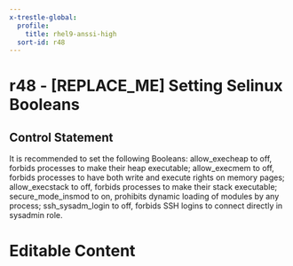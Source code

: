 ```yaml
---
x-trestle-global:
  profile:
    title: rhel9-anssi-high
  sort-id: r48
---
```


# r48 - \[REPLACE_ME\] Setting Selinux Booleans

## Control Statement

It is recommended to set the following Booleans: allow_execheap to off, forbids processes to make their heap executable; allow_execmem to off, forbids processes to have both write and execute rights on memory pages; allow_execstack to off, forbids processes to make their stack executable; secure_mode_insmod to on, prohibits dynamic loading of modules by any process; ssh_sysadm_login to off, forbids SSH logins to connect directly in sysadmin role.

# Editable Content

<!-- Make additions and edits below -->
<!-- The above represents the contents of the control as received by the profile, prior to additions. -->
<!-- If the profile makes additions to the control, they will appear below. -->
<!-- The above markdown may not be edited but you may edit the content below, and/or introduce new additions to be made by the profile. -->
<!-- If there is a yaml header at the top, parameter values may be edited. Use --set-parameters to incorporate the changes during assembly. -->
<!-- The content here will then replace what is in the profile for this control, after running profile-assemble. -->
<!-- The current profile has no added parts for this control, but you may add new ones here. -->
<!-- Each addition must have a heading either of the form ## Control my_addition_name -->
<!-- or ## Part a. (where the a. refers to one of the control statement labels.) -->
<!-- "## Control" parts are new parts added after the statement part. -->
<!-- "## Part" parts are new parts added into the top-level statement part with that label. -->
<!-- Subparts may be added with nested hash levels of the form ### My Subpart Name -->
<!-- underneath the parent ## Control or ## Part being added -->
<!-- See https://oscal-compass.github.io/compliance-trestle/tutorials/ssp_profile_catalog_authoring/ssp_profile_catalog_authoring for guidance. -->
